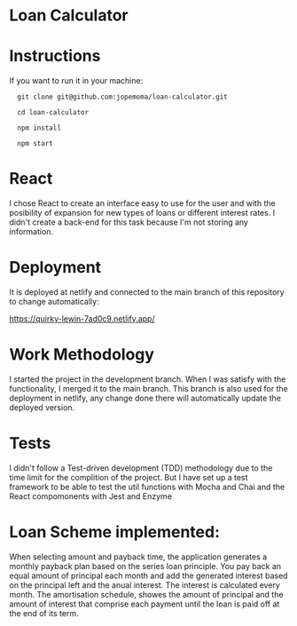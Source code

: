 # Loan Calculator
# Instructions
  If you want to run it in your machine: 
  
      git clone git@github.com:jopemoma/loan-calculator.git

      cd loan-calculator
      
      npm install
      
      npm start
# React
I chose React to create an interface easy to use for the user and with the posibility of expansion for new types of loans or different interest rates. I didn't create a back-end for this task because I'm not storing any information. 
# Deployment
  It is deployed at netlify and connected to the main branch of this repository to change automatically:

  https://quirky-lewin-7ad0c9.netlify.app/
  
# Work Methodology
I started the project in the development branch. When I was satisfy with the functionality, I merged it to the main branch. This branch is also used for the deployment in netlify, any change done there will automatically update the deployed version.
# Tests
I didn't follow a Test-driven development (TDD) methodology due to the time limit for the complition of the project. But I have set up a test framework to be able to test the util functions with Mocha and Chai and the React compomonents with Jest and Enzyme
# Loan Scheme implemented:

When selecting amount and payback time, the application generates a monthly payback plan based on the series loan principle. You pay back an equal amount  of principal each
month and add the generated interest based on the principal left and the anual interest. The interest is calculated every month. The amortisation schedule, showes the amount of principal
and the amount of interest that comprise each payment until the loan is paid off at the end of its term.

